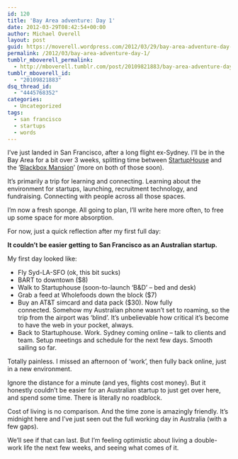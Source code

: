 ```yaml
---
id: 120
title: 'Bay Area adventure: Day 1'
date: 2012-03-29T08:42:54+00:00
author: Michael Overell
layout: post
guid: https://moverell.wordpress.com/2012/03/29/bay-area-adventure-day-1
permalink: /2012/03/bay-area-adventure-day-1/
tumblr_mboverell_permalink:
  - http://mboverell.tumblr.com/post/20109821883/bay-area-adventure-day-1
tumblr_mboverell_id:
  - "20109821883"
dsq_thread_id:
  - "4445768352"
categories:
  - Uncategorized
tags:
  - san francisco
  - startups
  - words
---
```

I&rsquo;ve just landed in San Francisco, after a long flight ex-Sydney. I&rsquo;ll be in the Bay Area for a bit over 3 weeks, splitting time between <a href="http://startuphouse.com/" title="Startuphouse" target="_blank">StartupHouse</a> and the &rsquo;<a href="http://blackbox.vc/" title="Blackbox" target="_blank">Blackbox Mansion</a>&rsquo; (more on both of those soon).

It&rsquo;s primarily a trip for learning and connecting. Learning about the environment for startups, launching, recruitment technology, and fundraising. Connecting with people across all those spaces. 

I&rsquo;m now a fresh sponge. All going to plan, I&rsquo;ll write here more often, to free up some space for more absorption.

For now, just a quick reflection after my first full day:

**It couldn&rsquo;t be easier getting to San Francisco as an Australian startup.**

My first day looked like:

  * Fly Syd-LA-SFO (ok, this bit sucks)
  * BART to downtown ($8)
  * Walk to Startuphouse (soon-to-launch &lsquo;B&D&rsquo; &#8211; bed and desk)
  * Grab a feed at Wholefoods down the block ($7)
  * Buy an AT&T simcard and data pack ($30). Now fully connected. Somehow my Australian phone wasn&rsquo;t set to roaming, so the trip from the airport was &#8216;blind&rsquo;. It&rsquo;s unbelievable how critical it&rsquo;s become to have the web in your pocket, always. 
  * Back to Startuphouse. Work. Sydney coming online &#8211; talk to clients and team. Setup meetings and schedule for the next few days. Smooth sailing so far.

Totally painless. I missed an afternoon of &#8216;work&rsquo;, then fully back online, just in a new environment.

Ignore the distance for a minute (and yes, flights cost money). But it honestly couldn&rsquo;t be easier for an Australian startup to just get over here, and spend some time. There is literally no roadblock. 

Cost of living is no comparison. And the time zone is amazingly friendly. It&rsquo;s midnight here and I&rsquo;ve just seen out the full working day in Australia (with a few gaps).

We&rsquo;ll see if that can last. But I&rsquo;m feeling optimistic about living a double-work life the next few weeks, and seeing what comes of it.